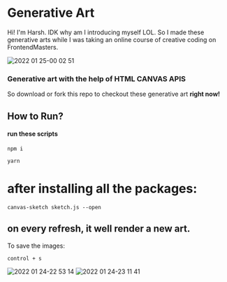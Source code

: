 # Generative Art

Hi! I'm Harsh. IDK why am I introducing myself LOL. So I made these generative arts while I was taking an online course of creative coding on FrontendMasters.

![2022 01 25-00 02 51](https://user-images.githubusercontent.com/28556055/150842878-b19c51d0-b0ef-4117-bd77-2566808b014f.png)


### Generative art with the help of HTML CANVAS APIS

So download or fork this repo to checkout these generative art **right now!**

## How to Run?

#### run these scripts

```
npm i
```

```
yarn
```

# after installing all the packages:

```
canvas-sketch sketch.js --open
```

## on every refresh, it well render a new art.

To save the images:

```
control + s
```

![2022 01 24-22 53 14](https://user-images.githubusercontent.com/28556055/150835375-cf3d4c39-a0fd-4f09-a45f-75a31d1c099f.png)
![2022 01 24-23 11 41](https://user-images.githubusercontent.com/28556055/150835656-068d9253-ae22-41fc-b699-0c03fc55e7bf.png)

